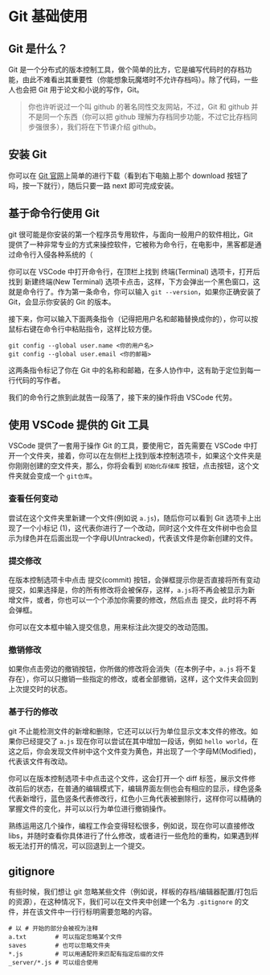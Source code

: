 # Git 基础使用

## Git 是什么？

Git 是一个分布式的版本控制工具，做个简单的比方，它是编写代码时的存档功能，由此不难看出其重要性（你能想象玩魔塔时不允许存档吗）。除了代码，一些人也会把 Git 用于论文和小说的写作，Git。

> 你也许听说过一个叫 github 的著名同性交友网站，不过，Git 和 github 并不是同一个东西（你可以把 github 理解为存档同步功能，不过它比存档同步强很多），我们将在下节课介绍 github。

## 安装 Git

你可以在 [Git 官网](https://git-scm.com/)上简单的进行下载（看到右下电脑上那个 download 按钮了吗，按一下就行），随后只要一路 next 即可完成安装。

## 基于命令行使用 Git

git 很可能是你安装的第一个程序员专用软件，与面向一般用户的软件相比，Git 提供了一种非常专业的方式来操控软件，它被称为命令行，在电影中，黑客都是通过命令行入侵各种系统的（

你可以在 VSCode 中打开命令行，在顶栏上找到 终端(Terminal) 选项卡，打开后找到 新建终端(New Terminal) 选项卡点击，这样，下方会弹出一个黑色窗口，这就是命令行了。作为第一条命令，你可以输入 `git --version`，如果你正确安装了 Git，会显示你安装的 Git 的版本。

接下来，你可以输入下面两条指令（记得把用户名和邮箱替换成你的），你可以按鼠标右键在命令行中粘贴指令，这样比较方便。

```
git config --global user.name <你的用户名>
git config --global user.email <你的邮箱>
```

这两条指令标记了你在 Git 中的名称和邮箱，在多人协作中，这有助于定位到每一行代码的写作者。

我们的命令行之旅到此就告一段落了，接下来的操作将由 VSCode 代劳。

## 使用 VSCode 提供的 Git 工具

VSCode 提供了一套用于操作 Git 的工具，要使用它，首先需要在 VSCode 中打开一个文件夹，接着，你可以在左侧栏上找到版本控制选项卡，如果这个文件夹是你刚刚创建的空文件夹，那么，你将会看到 `初始化存储库` 按钮，点击按钮，这个文件夹就会变成一个 `git仓库`。

### 查看任何变动

尝试在这个文件夹里新建一个文件(例如说 `a.js`)，随后你可以看到 Git 选项卡上出现了一个小标记 (1)，这代表你进行了一个改动，同时这个文件在文件树中也会显示为绿色并在后面出现一个字母U(Untracked)，代表该文件是你新创建的文件。

### 提交修改 

在版本控制选项卡中点击 提交(commit) 按钮，会弹框提示你是否直接将所有变动提交，如果选择是，你的所有修改将会被保存，这样，`a.js`将不再会被显示为新增文件，或者，你也可以一个个添加你需要的修改，然后点击 提交，此时将不再会弹框。

你可以在文本框中输入提交信息，用来标注此次提交的改动范围。

### 撤销修改

如果你点击旁边的撤销按钮，你所做的修改将会消失（在本例子中，`a.js` 将不复存在），你可以只撤销一些指定的修改，或者全部撤销，这样，这个文件夹会回到上次提交时的状态。

### 基于行的修改

git 不止能检测文件的新增和删除，它还可以以行为单位显示文本文件的修改。如果你已经提交了 `a.js` 现在你可以尝试在其中增加一段话，例如 `hello world`，在这之后，你会发现文件树中这个文件变为黄色，并出现了一个字母M(Modified)，代表该文件有改动。

你可以在版本控制选项卡中点击这个文件，这会打开一个 diff 标签，展示文件修改前后的状态，在普通的编辑模式下，编辑界面左侧也会有相应的显示，绿色竖条代表新增行，蓝色竖条代表修改行，红色小三角代表被删除行，这样你可以精确的掌握文件的变化，并可以以行为单位进行撤销操作。

熟练运用这几个操作，编程工作会变得轻松很多，例如说，现在你可以直接修改libs，并随时查看你具体进行了什么修改，或者进行一些危险的重构，如果遇到样板无法打开的情况，可以回退到上一个提交。

## gitignore

有些时候，我们想让 git 忽略某些文件（例如说，样板的存档/编辑器配置/打包后的资源），在这种情况下，我们可以在文件夹中创建一个名为 `.gitignore` 的文件，并在该文件中一行行标明需要忽略的内容。

```ignore
# 以 # 开始的部分会被视为注释
a.txt        # 可以指定忽略某个文件
saves        # 也可以忽略文件夹
*.js         # 可以用通配符来匹配有指定后缀的文件
_server/*.js # 可以组合使用
```
